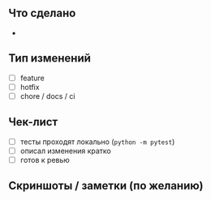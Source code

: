 ## Что сделано

- 

## Тип изменений

- [ ] feature
- [ ] hotfix
- [ ] chore / docs / ci

## Чек-лист

- [ ] тесты проходят локально (`python -m pytest`)
- [ ] описал изменения кратко
- [ ] готов к ревью

## Скриншоты / заметки (по желанию)


